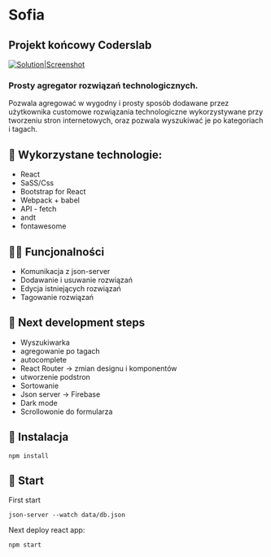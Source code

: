 # Sofia

## Projekt końcowy Coderslab

[![Solution|Screenshot](https://i.postimg.cc/hvb1xLLr/Zrzut-ekranu-2021-06-12-001942.png)](https://github.com/piotrpawlowski7/cl_finalproject/)

### Prosty agregator rozwiązań technologicznych.

Pozwala agregować w wygodny i prosty sposób dodawane przez użytkownika customowe rozwiązania technologiczne wykorzystywane przy tworzeniu stron internetowych, oraz pozwala wyszukiwać je po kategoriach i tagach.


## 🔭 Wykorzystane technologie:
- React
- SaSS/Css
- Bootstrap for React
- Webpack + babel
- API - fetch
- andt
- fontawesome

## 👨‍💻  Funcjonalności
- Komunikacja z json-server
- Dodawanie i usuwanie rozwiązań
- Edycja istniejących rozwiązań
- Tagowanie rozwiązań

## 📲 Next development steps
- Wyszukiwarka
- agregowanie po tagach
- autocomplete
- React Router -> zmian designu i komponentów
- utworzenie podstron
- Sortowanie
- Json server -> Firebase
- Dark mode
- Scrollowonie do formularza

## 📝 Instalacja

```
npm install
```

## 📄  Start
First start
```
json-server --watch data/db.json
```
Next deploy react app:
```
npm start
```

<!-- Shortlinks: -->
<!-- Github pages deployment: https://piotrpawlowski7.github.io/cl_finalproject/ -->
